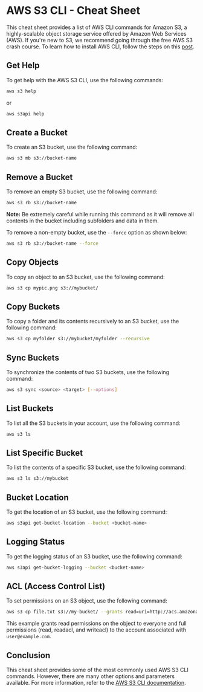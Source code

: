 # AWS S3 CLI - Cheat Sheet

This cheat sheet provides a list of AWS CLI commands for Amazon S3, a highly-scalable object storage service offered by Amazon Web Services (AWS). If you're new to S3, we recommend going through the free AWS S3 crash course. To learn how to install AWS CLI, follow the steps on this [post](https://docs.aws.amazon.com/cli/latest/userguide/cli-chap-install.html).

## Get Help

To get help with the AWS S3 CLI, use the following commands:

```bash
aws s3 help
```

or

```bash
aws s3api help
```

## Create a Bucket

To create an S3 bucket, use the following command:

```bash
aws s3 mb s3://bucket-name 
```

## Remove a Bucket

To remove an empty S3 bucket, use the following command:

```bash
aws s3 rb s3://bucket-name
```

**Note:** Be extremely careful while running this command as it will remove all contents in the bucket including subfolders and data in them.

To remove a non-empty bucket, use the `--force` option as shown below:

```bash
aws s3 rb s3://bucket-name --force
```

## Copy Objects

To copy an object to an S3 bucket, use the following command:

```bash
aws s3 cp mypic.png s3://mybucket/
```

## Copy Buckets

To copy a folder and its contents recursively to an S3 bucket, use the following command:

```bash
aws s3 cp myfolder s3://mybucket/myfolder --recursive
```

## Sync Buckets

To synchronize the contents of two S3 buckets, use the following command:

```bash
aws s3 sync <source> <target> [--options]
```

## List Buckets

To list all the S3 buckets in your account, use the following command:

```bash
aws s3 ls
```

## List Specific Bucket

To list the contents of a specific S3 bucket, use the following command:

```bash
aws s3 ls s3://mybucket
```

## Bucket Location

To get the location of an S3 bucket, use the following command:

```bash
aws s3api get-bucket-location --bucket <bucket-name>
```

## Logging Status

To get the logging status of an S3 bucket, use the following command:

```bash
aws s3api get-bucket-logging --bucket <bucket-name>
```

## ACL (Access Control List)

To set permissions on an S3 object, use the following command:

```bash
aws s3 cp file.txt s3://my-bucket/ --grants read=uri=http://acs.amazonaws.com/groups/global/AllUsers full=emailaddress=user@example.com
```

This example grants read permissions on the object to everyone and full permissions (read, readacl, and writeacl) to the account associated with `user@example.com`.

## Conclusion

This cheat sheet provides some of the most commonly used AWS S3 CLI commands. However, there are many other options and parameters available. For more information, refer to the [AWS S3 CLI documentation](https://awscli.amazonaws.com/v2/documentation/api/latest/reference/s3/index.html).